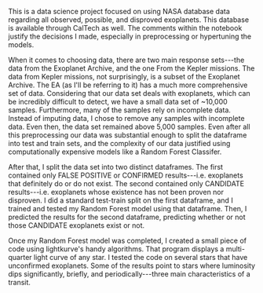 This is a data science project focused on using NASA database data regarding all observed, possible, and disproved
exoplanets. This database is available through CalTech as well. The comments within the notebook justify the decisions
I made, especially in preprocessing or hypertuning the models. 

When it comes to choosing data, there are two main response sets---the data from the Exoplanet Archive, and the one
From the Kepler missions. The data from Kepler missions, not surprisingly, is a subset of the Exoplanet Archive. The 
EA (as I'll be referring to it) has a much more comprehensive set of data. Considering that our data set deals with 
exoplanets, which can be incredibly difficult to detect, we have a small data set of ~10,000 samples. Furthermore,
many of the samples rely on incomplete data. Instead of imputing data, I chose to remove any samples with incomplete
data. Even then, the data set remained above 5,000 samples. Even after all this preprocessing our data was substantial 
enough to split the dataframe into test and train sets, and the complexity of our data justified using computationally
expensive models like a Random Forest Classifer.

After that, I split the data set into two distinct dataframes. The first contained only FALSE POSITIVE or CONFIRMED 
results---i.e. exoplanets that definitely do or do not exist. The second contained only CANDIDATE results---i.e. exoplanets whose existence has not been proven nor disproven. I did a standard test-train split on the first dataframe, and I trained and tested my Random Forest model using that dataframe. Then, I predicted the results for the second dataframe, predicting whether or not those CANDIDATE exoplanets exist or not.

Once my Random Forest model was completed, I created a small piece of code using lightkurve's handy algorithms. That 
program displays a multi-quarter light curve of any star. I tested the code on several stars that have unconfirmed exoplanets. Some of the results point to stars where luminosity dips significantly, briefly, and periodically---three main characteristics of a transit.
